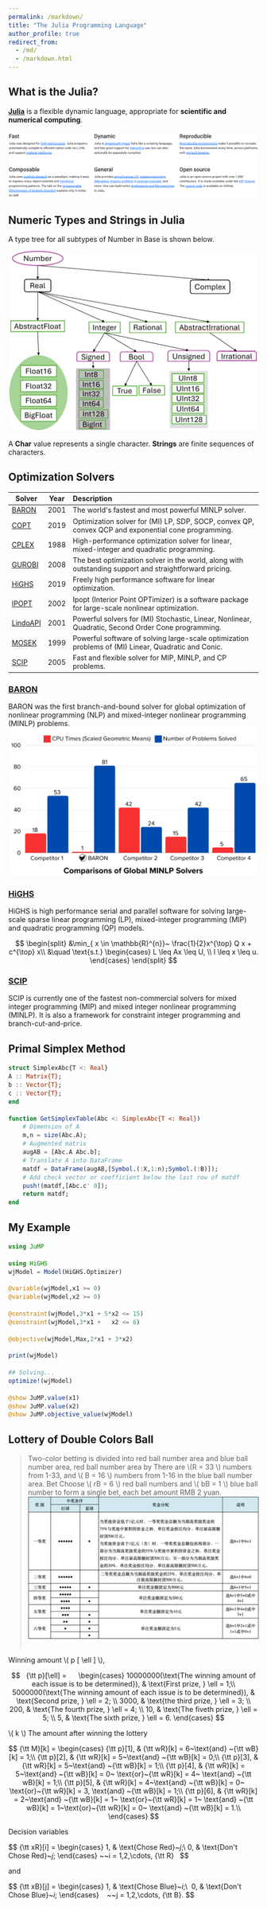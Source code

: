 ```yaml
---
permalink: /markdown/
title: "The Julia Programming Language"
author_profile: true
redirect_from: 
  - /md/
  - /markdown.html  
---
```


## What is the Julia?
**[Julia](https://julialang.org/)** is a flexible dynamic language, appropriate for **scientific and numerical computing**.   
<br/><img src='/images/juliagood.png'>



## Numeric Types and Strings in Julia  

A type tree for all subtypes of Number in Base is shown below. 

<img src='/images/numericaltypes.png'>

A **Char** value represents a single character. **Strings** are finite sequences of characters. 


## Optimization Solvers


| Solver                                                 | Year | Description                                                  | 
| ------------------------------------------------------ | ---- | :----------------------------------------------------------- | 
| [BARON](https://minlp.com/)                            | 2001 | The world's fastest and most powerful MINLP solver. | 
| [COPT](https://www.cardopt.com/copt)                   | 2019 | Optimization solver for (MI) LP, SDP, SOCP, convex QP, convex QCP and exponential cone programming. | 
| [CPLEX](https://www.ibm.com/analytics/cplex-optimizer) | 1988 | High-performance optimization solver for linear, mixed-integer and quadratic programming. | 
| [GUROBI](https://www.gurobi.com/)                      | 2008 | The best optimization solver in the world, along with outstanding support and straightforward pricing. | 
| [HiGHS](https://highs.dev/)                            | 2019 | Freely high performance software for linear optimization.   | 
| [IPOPT](https://github.com/coin-or/Ipopt)              | 2002 | Ipopt (Interior Point OPTimizer) is a software package for large-scale nonlinear optimization. | 
| [LindoAPI](https://www.lindo.com)                      | 2001 | Powerful solvers for (MI) Stochastic, Linear, Nonlinear, Quadratic, Second Order Cone programming. | 
| [MOSEK](https://www.mosek.com/)                        | 1999 | Powerful software of solving large-scale optimization problems of (MI) Linear, Quadratic and Conic.| 
| [SCIP](https://scipopt.org/)                           | 2005 | Fast and flexible solver for MIP, MINLP, and CP problems. | 

### [BARON](https://minlp.com/)    
 BARON was the first branch-and-bound solver for global optimization of nonlinear programming (NLP) and mixed-integer nonlinear programming (MINLP) problems. <img src='/images/baron.png'>
 
### [HiGHS](https://highs.dev/) 
HiGHS is high performance serial and parallel software for solving large-scale sparse linear programming (LP), mixed-integer programming (MIP) and quadratic programming (QP) models.

$$
 	\begin{split}
		&\min_{ x \in \mathbb{R}^{n}}~ \frac{1}{2}x^{\top} Q x + c^{\top} x\\
		&\quad \text{s.t.}  
		\begin{cases}
			L \leq Ax \leq U, \\
			l \leq x \leq u.
		\end{cases}
	\end{split}
$$

### [SCIP](https://scipopt.org/)  
SCIP is currently one of the fastest non-commercial solvers for mixed integer programming (MIP) and mixed integer nonlinear programming (MINLP). It is also a framework for constraint integer programming and branch-cut-and-price. 


## Primal Simplex Method

```julia
struct SimplexAbc{T <: Real}  
A :: Matrix{T};
b :: Vector{T};
c :: Vector{T};
end

function GetSimplexTable(Abc <: SimplexAbc{T <: Real})
	# Dimension of A
	m,n = size(Abc.A);
	# Augmented matrix                 
	augAB = [Abc.A Abc.b];
	# Translate A into DataFrame
	matdf = DataFrame(augAB,[Symbol.(:X,1:n);Symbol.(:B)]);    
	# Add check vector or coefficient below the last row of matdf
	push!(matdf,[Abc.c' 0]);
	return matdf;
end
```



## My Example     

```julia
using JuMP 

using HiGHS
wjModel = Model(HiGHS.Optimizer)  
 
@variable(wjModel,x1 >= 0)
@variable(wjModel,x2 >= 0) 

@constraint(wjModel,3*x1 + 5*x2 <= 15) 
@constraint(wjModel,3*x1 +   x2 <= 6)      

@objective(wjModel,Max,2*x1 + 3*x2)

print(wjModel)

## Solving...
optimize!(wjModel)

@show JuMP.value(x1)
@show JuMP.value(x2)
@show JuMP.objective_value(wjModel)  
```

## Lottery of Double Colors Ball                    
> Two-color betting is divided into red ball number area and blue ball number area, red ball number area by There are \\(R = 33 \\) numbers from 1-33, and \\( B = 16 \\) numbers from 1-16 in the blue ball number area. Bet Choose \\( rB = 6 \\) red ball numbers and \\( bB = 1 \\) blue ball number to form a single bet, each bet amount RMB 2 yuan.
 <img src='/images/ssqzjgz.png'>   

Winning amount \\( p [ \ell ] \\),

$$  
    {\tt p}[\ell] =     
    \begin{cases}
	10000000(\text{The winning amount of each issue is to be determined}), & \text{First prize, } \ell = 1;\\
	5000000(\text{The winning amount of each issue is to be determined}), & \text{Second prize, } \ell = 2; \\
        3000, & \text{the third prize, } \ell = 3; \\
        200, & \text{The fourth prize, } \ell = 4; \\
        10, & \text{The fiveth prize, } \ell = 5; \\
        5, & \text{The sixth prize, } \ell = 6. 
	\end{cases}
$$

\\( k \\) The amount after winning the lottery

$$
    {\tt M}[k] = 
    \begin{cases}
	{\tt p}[1], & {\tt wR}[k] = 6~\text{and} ~{\tt wB}[k] = 1;\\
	{\tt p}[2], & {\tt wR}[k] = 5~\text{and} ~{\tt wB}[k] = 0;\\
 	{\tt p}[3], & {\tt wR}[k] = 5~\text{and} ~{\tt wB}[k] = 1;\\
  	{\tt p}[4], & {\tt wR}[k] = 5~\text{and} ~{\tt wB}[k] = 0~ \text{or}~{\tt wR}[k] = 4~ \text{and} ~{\tt wB}[k] = 1;\\
  	{\tt p}[5], & {\tt wR}[k] = 4~\text{and} ~{\tt wB}[k] = 0~ \text{or}~{\tt wR}[k] = 3, \text{and} ~{\tt wB}[k] = 1;\\
       {\tt p}[6], & {\tt wR}[k] = 2~\text{and} ~{\tt wB}[k] = 1~ \text{or}~{\tt wR}[k] = 1~ \text{and} ~{\tt wB}[k] = 1~\text{or}~{\tt wR}[k] = 0~ \text{and} ~{\tt wB}[k] = 1.\\
	\end{cases}
$$
 
Decision variables      

$$
    {\tt xR}[i] = 
    \begin{cases}
	1, & \text{Chose Red}~$j$;\\
	0, & \text{Don't Chose Red}~$j$;
	\end{cases}
 ~~i = 1,2,\cdots, {\tt R}  
$$

and

$$
    {\tt xB}[j] = 
    \begin{cases} 
	1, & \text{Chose Blue}~$i$;\\ 
	0, & \text{Don't Chose Blue}~$i$;
    \end{cases}   
~~j = 1,2,\cdots, {\tt B}.
$$



